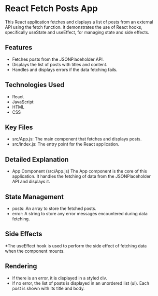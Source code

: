 # React Fetch Posts App
This React application fetches and displays a list of posts from an external API using the fetch function. It demonstrates the use of React hooks, specifically useState and useEffect, for managing state and side effects.

## Features
* Fetches posts from the JSONPlaceholder API.
* Displays the list of posts with titles and content.
* Handles and displays errors if the data fetching fails.

## Technologies Used
* React
* JavaScript 
* HTML
* CSS

## Key Files
* src/App.js: The main component that fetches and displays posts.
* src/index.js: The entry point for the React application.
## Detailed Explanation
* App Component (src/App.js)
The App component is the core of this application. It handles the fetching of data from the JSONPlaceholder API and displays it.

## State Management
* posts: An array to store the fetched posts.
* error: A string to store any error messages encountered during data fetching.

## Side Effects
*The useEffect hook is used to perform the side effect of fetching data when the component mounts.

## Rendering
* If there is an error, it is displayed in a styled div.
* If no error, the list of posts is displayed in an unordered list (ul). Each post is shown with its title and body.
